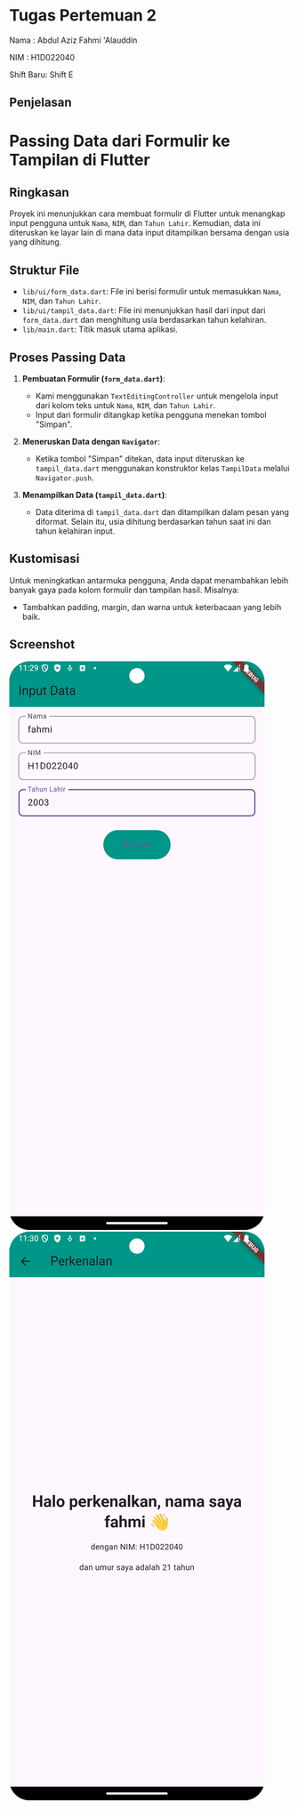 # Tugas Pertemuan 2
Nama : Abdul Aziz Fahmi 'Alauddin

NIM : H1D022040

Shift Baru: Shift E

## Penjelasan

# Passing Data dari Formulir ke Tampilan di Flutter

## Ringkasan
Proyek ini menunjukkan cara membuat formulir di Flutter untuk menangkap input pengguna untuk `Nama`, `NIM`, dan `Tahun Lahir`. Kemudian, data ini diteruskan ke layar lain di mana data input ditampilkan bersama dengan usia yang dihitung.

## Struktur File
- `lib/ui/form_data.dart`: File ini berisi formulir untuk memasukkan `Nama`, `NIM`, dan `Tahun Lahir`.
- `lib/ui/tampil_data.dart`: File ini menunjukkan hasil dari input dari `form_data.dart` dan menghitung usia berdasarkan tahun kelahiran.
- `lib/main.dart`: Titik masuk utama aplikasi.

## Proses Passing Data
1. **Pembuatan Formulir (`form_data.dart`)**:
    - Kami menggunakan `TextEditingController` untuk mengelola input dari kolom teks untuk `Nama`, `NIM`, dan `Tahun Lahir`.
    - Input dari formulir ditangkap ketika pengguna menekan tombol "Simpan".

2. **Meneruskan Data dengan `Navigator`**:
    - Ketika tombol "Simpan" ditekan, data input diteruskan ke `tampil_data.dart` menggunakan konstruktor kelas `TampilData` melalui `Navigator.push`.

3. **Menampilkan Data (`tampil_data.dart`)**:
    - Data diterima di `tampil_data.dart` dan ditampilkan dalam pesan yang diformat. Selain itu, usia dihitung berdasarkan tahun saat ini dan tahun kelahiran input.

## Kustomisasi
Untuk meningkatkan antarmuka pengguna, Anda dapat menambahkan lebih banyak gaya pada kolom formulir dan tampilan hasil. Misalnya:
- Tambahkan padding, margin, dan warna untuk keterbacaan yang lebih baik.

## Screenshot
![Lampiran Form](form1.png)
![Lampiran Hasil](hasil1.png)
